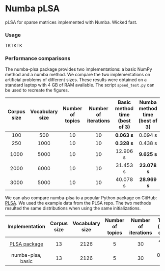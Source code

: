 # Numba pLSA
pLSA for sparse matrices implemented with Numba. Wicked fast.

### Usage
TKTKTK

### Performance comparisons

The numba-plsa package provides two implementations: a basic NumPy method and a numba method. We compare the two implementations on artificial problems of different sizes. These results were obtained on a standard laptop with 4 GB of RAM available. The script `speed_test.py` can be used to recreate the figures. 

| Corpus size | Vocabulary size | Number of topics | Number of iterations | Basic method time (best of 3) | Numba method time (best of 3) |
|:-----------:|:---------------:|:----------------:|:--------------------:|:-----------------------------:|:-----------------------------:|
| 100  | 500  | 10 | 10 | **0.063 s**  | 0.094 s      |
| 250  | 1000 | 10 | 10 | **0.328 s**  | 0.438 s      | 
| 1000 | 5000 | 10 | 10 | 12.906 s     | **9.625 s**  |
| 2000 | 6000 | 10 | 10 | 31.453 s     | **23.078 s** |
| 3000 | 5000 | 10 | 10 | 40.078 s     | **28.969 s** |

We can also compare numba-plsa to a popular Python package on GitHub: [PLSA](https://github.com/hitalex/PLSA). We used the example data from the PLSA repo. The two methods resulted the same distributions when using the same initializations.

| Implementation | Corpus size | Vocabulary size | Number of topics | Number of iterations | Time (best of 3) |
|:--------------:|:-----------:|:---------------:|:----------------:|:----------------:|:----------------:|
| [PLSA package](https://github.com/hitalex/PLSA) | 13 | 2126 | 5 | 30 | 45.7 s |
| numba-plsa, basic | 13 | 2126 | 5 | 30 | 0.075 s |

